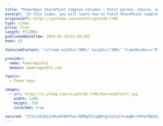 ```yaml
---
title: "PowerApps SharePoint Complex Columns - Patch person, choice, and lookup fields"
excerpt: "In this video, you will learn how to Patch SharePoint Complex Columns with PowerApps. This includes Person, Choice, and Lookup columns. You will see how to do this both with controls like dropdown and comboboxes and with just a button.  '@odata.type': \"#Microsoft.Azure.Connectors.SharePoint.SPListExpandedReference\""
originalUrl: https://youtube.com/watch?v=gsk14D-CYRE
type: video
price: Free
length: PT22M6S
publishedDateTime: 2019-05-16T23:38:39Z
heat: 63

featuredContent: "<iframe width=\"800\" height=\"500\" frameborder=\"0\" src=\"https://www.youtube.com/embed/gsk14D-CYRE\" allow=\"accelerometer; autoplay; encrypted-media; gyroscope; picture-in-picture\" allowfullscreen></iframe>"

provider:
  name: PowerApps911
  domain: powerapps911.com

topics:
  - Power Apps

images:
  - url: https://i.ytimg.com/vi/gsk14D-CYRE/maxresdefault.jpg
    width: 1280
    height: 720
    isCached: true

secured: "2f3ix1h1DjIvNsuEFK0fFwLJU0MgCPicgBAYgx1xSsZ7nxkgBrcFHTeTNQJGg3eix6ynG2NMfk4GZCzCB0hZ/KAnVISpy6caYnxp9PHv/uh7RP8GAgw3FK44tSe138SxVL3nsu1GhA2poHYMxCrtb+PKho484sa+VHzKiPatyjNjt1LUjcsw5C9oSuKb2FeDUdd3zKoWwvTmLNegQ+LwEHoFx+Gv7tyQnYlxTN9jfCeOZLDmG5YWHGSHd24TfJ9nK8kD5D8sWrskHE7sM5E8wmqK6xXPwJId1+s8GhiowGBp7IMYSKd2HjrFupaI39KyVlI0z++Snu4OPomL7FxOcsvi6CLlsYvkqrx5ntO+Cc0OM1+kdkxbBwqnLbfmlBCYyGnWue2QvkgjcaZ3hB2/xIR3Ar+tGfvRq8tqZvVclp4=;m0fpRP/NzMgSDnW8xUBcOw=="
---
```


